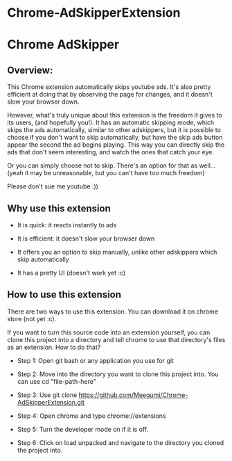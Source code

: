 # Chrome-AdSkipperExtension
 # Chrome AdSkipper

 ## Overview:
 
 This Chrome extension automatically skips youtube ads. It's also pretty efficient at doing that by observing the page for changes, and it doesn't slow your browser down. 
 
 However, what's truly unique about this extension is the freedom it gives to its users, (and hopefully you!). It has an automatic skipping mode, which skips the ads
 automatically, similar to other adskippers, but it is possible to choose if you don't want to skip automatically, but have the skip ads button appear the second 
 the ad begins playing. This way you can directly skip the ads that don't seem interesting, and watch the ones that catch your eye.

Or you can simply choose not to skip. There's an option for that as well...
(yeah it may be unreasonable, but you can't have too much freedom)

 Please don't sue me youtube :))

## Why use this extension

* It is quick: it reacts instantly to ads

* It is efficient: it doesn't slow your browser down

* It offers you an option to skip manually, unlike other adskippers which skip automatically

* It has a pretty UI (doesn't work yet :c)

## How to use this extension

There are two ways to use this extension. You can download it on chrome store (not yet :c).

If you want to turn this source code into an extension yourself, you can clone this project into a directory and tell chrome to use that directory's files as an extension. How to do that?

* Step 1: Open git bash or any application you use for git

* Step 2: Move into the directory you want to clone this project into. You can use cd "file-path-here"

* Step 3: Use git clone https://github.com/Meegumi/Chrome-AdSkipperExtension.git

* Step 4: Open chrome and type chrome://extensions

* Step 5: Turn the developer mode on if it is off.

* Step 6: Click on load unpacked and navigate to the directory you cloned the project into. 

